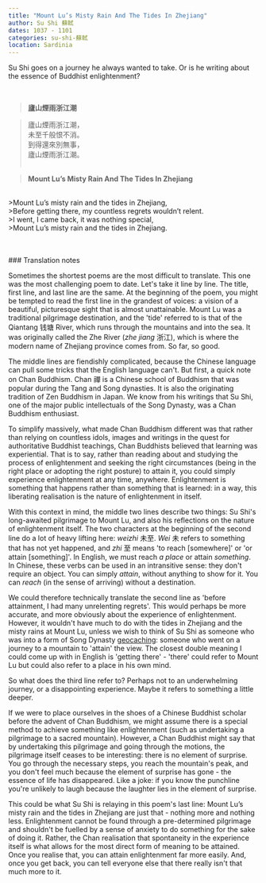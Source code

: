 ```yaml
---
title: "Mount Lu’s Misty Rain And The Tides In Zhejiang"
author: Su Shi 蘇軾
dates: 1037 - 1101
categories: su-shi-蘇軾
location: Sardinia
---
```

Su Shi goes on a journey he always wanted to take.<!--more--> Or is he writing about the essence of Buddhist enlightenment?
  
<br>
  
>**廬山煙雨浙江潮**

  
>廬山煙雨浙江潮，<br>
>未至千般恨不消。<br>
>到得還來別無事，<br>
>廬山煙雨浙江潮。<br><br>

>**Mount Lu’s Misty Rain And The Tides In Zhejiang**
<br>      
>Mount Lu’s misty rain and the tides in Zhejiang, <br>
>Before getting there, my countless regrets wouldn’t relent. <br>
>I went, I came back, it was nothing special, <br>
>Mount Lu’s misty rain and the tides in Zhejiang. <br><br><br>    
<p class="post-title divided p-name"></p>    
### Translation notes

Sometimes the shortest poems are the most difficult to translate. This one was the most challenging poem to date. Let's take it line by line. The title, first line, and last line are the same. At the beginning of the poem, you might be tempted to read the first line in the grandest of voices: a vision of a beautiful, picturesque sight that is almost unattainable. Mount Lu was a traditional pilgrimage destination, and the 'tide' referred to is that of the Qiantang 钱塘 River, which runs through the mountains and into the sea. It was originally called the Zhe River (*zhe jiang* 浙江), which is where the modern name of Zhejiang province comes from. So far, so good. <br> 

The middle lines are fiendishly complicated, because the Chinese language can pull some tricks that the English language can't. But first, a quick note on Chan Buddhism. Chan 禪 is a Chinese school of Buddhism that was popular during the Tang and Song dynasties. It is also the originating tradition of Zen Buddhism in Japan. We know from his writings that Su Shi, one of the major public intellectuals of the Song Dynasty, was a Chan Buddhism enthusiast.<br>

To simplify massively, what made Chan Buddhism different was that rather than relying on countless idols, images and writings in the quest for authoritative Buddhist teachings, Chan Buddhists believed that learning was experiential. That is to say, rather than reading about and studying the process of enlightenment and seeking the right circumstances (being in the right place or adopting the right posture) to attain it, you could simply experience enlightenment at any time, anywhere. Enlightenment is something that happens rather than something that is learned: in a way, this liberating realisation is the nature of enlightenment in itself.<br>

With this context in mind, the middle two lines describe two things: Su Shi's long-awaited pilgrimage to Mount Lu, and also his reflections on the nature of enlightenment itself. The two characters at the beginning of the second line do a lot of heavy lifting here: *weizhi* 未至. *Wei* 未 refers to something that has not yet happened, and *zhi* 至 means 'to reach [somewhere]' or 'or attain [something]'. In English, we must reach *a place* or attain *something*. In Chinese, these verbs can be used in an intransitive sense: they don't require an object. You can simply *attain*, without anything to show for it. You can *reach* (in the sense of arriving) without a destination.<br>

We could therefore technically translate the second line as 'before attainment, I had many unrelenting regrets'. This would perhaps be more accurate, and more obviously about the experience of enlightenment. However, it wouldn't have much to do with the tides in Zhejiang and the misty rains at Mount Lu, unless we wish to think of Su Shi as someone who was into a form of Song Dynasty [geocaching](https://en.wikipedia.org/wiki/Geocaching): someone who went on a journey to a mountain to 'attain' the view. The closest double meaning I could come up with in English is 'getting there' - 'there' could refer to Mount Lu but could also refer to a place in his own mind.<br>

So what does the third line refer to? Perhaps not to an underwhelming journey, or a disappointing experience. Maybe it refers to something a little deeper. <br>

If we were to place ourselves in the shoes of a Chinese Buddhist scholar before the advent of Chan Buddhism, we might assume there is a special method to achieve something like enlightenment (such as undertaking a pilgrimage to a sacred mountain). However, a Chan Buddhist might say that by undertaking this pilgrimage and going through the motions, the pilgrimage itself ceases to be interesting: there is no element of surprise. You go through the necessary steps, you reach the mountain's peak, and you don't feel much because the element of surprise has gone - the essence of life has disappeared. Like a joke: if you know the punchline you're unlikely to laugh because the laughter lies in the element of surprise. <br>

This could be what Su Shi is relaying in this poem's last line: Mount Lu’s misty rain and the tides in Zhejiang are just that - nothing more and nothing less. Enlightenment cannot be found through a pre-determined pilgrimage and shouldn't be fuelled by a sense of anxiety to do something for the sake of doing it. Rather, the Chan realisation that spontaneity in the experience itself is what allows for the most direct form of meaning to be attained. Once you realise that, you can attain enlightenment far more easily. And, once you get back, you can tell everyone else that there really isn't that much more to it.